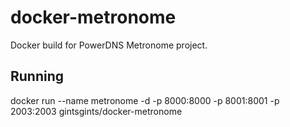 # docker-metronome
Docker build for PowerDNS Metronome project.

## Running

docker run --name metronome -d -p 8000:8000 -p 8001:8001 -p 2003:2003 gintsgints/docker-metronome